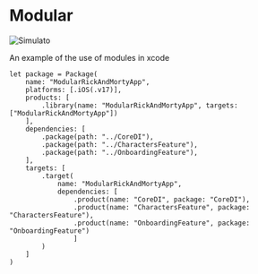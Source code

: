 # Modular

![Simulato](https://github.com/user-attachments/assets/62927f66-5362-447c-b27e-17033e337a1c)

An example of the use of modules in xcode

```
let package = Package(
    name: "ModularRickAndMortyApp",
    platforms: [.iOS(.v17)],
    products: [
        .library(name: "ModularRickAndMortyApp", targets: ["ModularRickAndMortyApp"])
    ],
    dependencies: [
        .package(path: "../CoreDI"),
        .package(path: "../CharactersFeature"),
        .package(path: "../OnboardingFeature"),
    ],
    targets: [
        .target(
            name: "ModularRickAndMortyApp",
            dependencies: [
                .product(name: "CoreDI", package: "CoreDI"),
                .product(name: "CharactersFeature", package: "CharactersFeature"),
                .product(name: "OnboardingFeature", package: "OnboardingFeature")
                ]
        )
    ]
)
```
